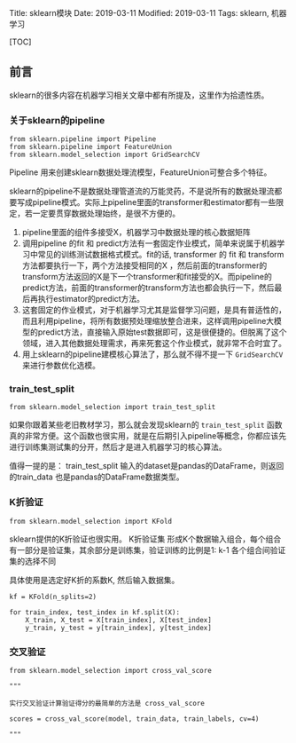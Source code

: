 Title: sklearn模块
Date: 2019-03-11
Modified: 2019-03-11
Tags: sklearn, 机器学习

[TOC]

## 前言

sklearn的很多内容在机器学习相关文章中都有所提及，这里作为拾遗性质。



### 关于sklearn的pipeline

```
from sklearn.pipeline import Pipeline
from sklearn.pipeline import FeatureUnion
from sklearn.model_selection import GridSearchCV
```

Pipeline 用来创建sklearn数据处理流模型，FeatureUnion可整合多个特征。

sklearn的pipeline不是数据处理管道流的万能灵药，不是说所有的数据处理流都要写成pipeline模式。实际上pipeline里面的transformer和estimator都有一些限定，若一定要贯穿数据处理始终，是很不方便的。

1. pipeline里面的组件多接受X，机器学习中数据处理的核心数据矩阵
2. 调用pipeline 的fit 和 predict方法有一套固定作业模式，简单来说属于机器学习中常见的训练测试数据格式模式。fit的话, transformer 的 fit 和 transform方法都要执行一下，两个方法接受相同的X ，然后前面的transformer的transform方法返回的X是下一个transformer和fit接受的X。而pipeline的predict方法，前面的transformer的transform方法也都会执行一下，然后最后再执行estimator的predict方法。
3. 这套固定的作业模式，对于机器学习尤其是监督学习问题，是具有普适性的，而且利用pipeline，将所有数据预处理缩放整合进来，这样调用pipeline大模型的predict方法，直接输入原始test数据即可，这是很便捷的。但脱离了这个领域，进入其他数据处理需求，再来死套这个作业模式，就非常不合时宜了。
4. 用上sklearn的pipeline建模核心算法了，那么就不得不提一下 `GridSearchCV` 来进行参数优化选模。

### train_test_split

```
from sklearn.model_selection import train_test_split
```

如果你跟着某些老旧教材学习，那么就会发现sklearn的 `train_test_split` 函数真的非常方便。这个函数也很实用，就是在后期引入pipeline等概念，你都应该先进行训练集测试集的分开，然后才是进入机器学习的核心算法。

值得一提的是： train_test_split 输入的dataset是pandas的DataFrame，则返回的train_data 也是pandas的DataFrame数据类型。



### K折验证

```
from sklearn.model_selection import KFold
```

sklearn提供的K折验证也很实用。
K折验证集 形成K个数据输入组合，每个组合有一部分是验证集，其余部分是训练集，验证训练的比例是1: k-1
各个组合间验证集的选择不同

具体使用是选定好K折的系数K, 然后输入数据集。

```
kf = KFold(n_splits=2)

for train_index, test_index in kf.split(X):
    X_train, X_test = X[train_index], X[test_index]
    y_train, y_test = y[train_index], y[test_index]
```



### 交叉验证

```
from sklearn.model_selection import cross_val_score

"""

实行交叉验证计算验证得分的最简单的方法是 cross_val_score

scores = cross_val_score(model, train_data, train_labels, cv=4)

"""
```

